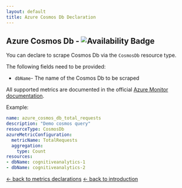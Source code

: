 ```yaml
---
layout: default
title: Azure Cosmos Db Declaration
---
```


## Azure Cosmos Db - ![Availability Badge](https://img.shields.io/badge/Available%20Starting-v1.0.0-green.svg)

You can declare to scrape Cosmos Db via the `CosmosDb` resource type.

The following fields need to be provided:

- `dbName`- The name of the Cosmos Db to be scraped

All supported metrics are documented in the official [Azure Monitor documentation](https://docs.microsoft.com/en-us/azure/azure-monitor/platform/metrics-supported#microsoftdocumentdbdatabaseaccounts).

Example:

```yaml
name: azure_cosmos_db_total_requests
description: "Demo cosmos query"
resourceType: CosmosDb
azureMetricConfiguration:
  metricName: TotalRequests
  aggregation:
    type: Count
resources:
- dbName: cognitiveanalytics-1
- dbName: cognitiveanalytics-2
```

<!-- markdownlint-disable MD033 -->
[&larr; back to metrics declarations](/configuration/metrics)
[&larr; back to introduction](/)
<!-- markdownlint-enable -->
